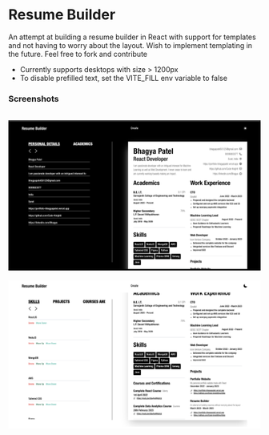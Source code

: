# Resume Builder

An attempt at building a resume builder in React with support for templates and not having to worry about the layout. Wish to implement templating in the future. Feel free to fork and contribute

- Currently supports desktops with size > 1200px
- To disable prefilled text, set the VITE_FILL env variable to false

### Screenshots

\
![Dark Mode](images/img_01.png)
\
\
![Light Mode](images/img_02.png)
